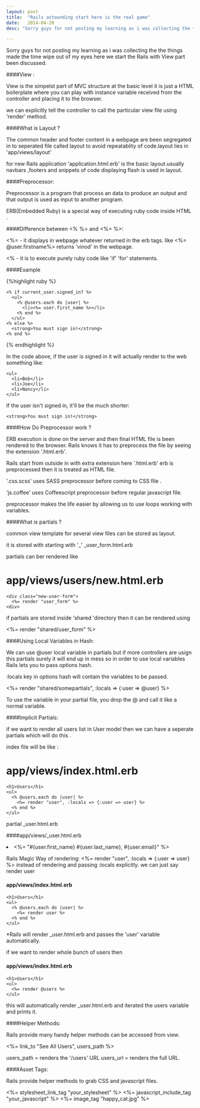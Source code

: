 ```yaml
---
layout: post
title:  "Rails astounding start here is the real game"
date:   2014-04-20 
desc: "Sorry guys for not posting my learning as i was collecting the the things made the time wipe out of my eyes here we start the Rails with View part been discussed."

---
```



Sorry guys for not posting my learning as i was collecting the the things made the time wipe out of my eyes here we start the Rails with View part been discussed.

####View :

View is the simpelst part of MVC structure at the basic level it is just a HTML boilerplate where you can play with instance variable received from the controller and placing it to the browser.

we can explicitly tell the controller to call the particular view file using 'render' method.

####What is Layout ?

The common header and footer content in a webpage are been segregated in to seperated file called layout to avoid repeatablity of code.layout lies in 'app/views/layout'

for new Rails application 'application.html.erb' is the basic layout.usually navbars ,footers and snippets of code displaying flash is used in layout.

####Preprocessor:

Preprocessor is a program that process an data to produce an output and that output is used as input to another program.

ERB(Embedded Ruby) is a special way of executing ruby code inside HTML .

####Difference between <% %> and <%= %>:

<%= - it displays in webpage whatever returned in the erb tags. like <%= @user.firstname%> returns 'vinod' in the webpage.

<% - it is to execute purely ruby code like 'if' 'for' statements.

####Example

{%highlight ruby %}

    <% if current_user.signed_in? %>
      <ul>
        <% @users.each do |user| %>
          <li><%= user.first_name %></li>
        <% end %>
      </ul>
    <% else %>
      <strong>You must sign in!</strong>
    <% end %>
{% endhighlight %}

In the code above, if the user is signed in it will actually render to the web something like:

    <ul>
      <li>Bob</li>
      <li>Joe</li>
      <li>Nancy</li>
    </ul>

If the user isn't signed in, it'll be the much shorter:

    <strong>You must sign in!</strong>

####How Do Preprocessor work ?

ERB execution is done on the server and then final HTML file is been rendered to the browser. Rails knows it has to preprocess the file by seeing the extension '.html.erb'.

Rails start from outside in with extra extension here '.html.erb' erb is preprocessed then it is treated as HTML file.

'.css.scss' uses SASS preprocessor before coming to CSS file .

'js.coffee' uses Coffeescript preprocessor before regular javascript file.

preprocessor makes the life easier by allowing us to use loops working with variables.

####What is partials ?

common view template for several view files can be stored as layout.

it is stored with starting with '_' _user_form.html.erb

partials can ber rendered like
   # app/views/users/new.html.erb
    <div class="new-user-form">
      <%= render "user_form" %>
    <div>

 if partials are stored inside 'shared 'directory then it can be rendered using

 <%= render "shared/user_form" %>

 ####Using Local Variables in Hash:

 We can use @user local variable in partials but if more controllers are usign this partials surely it will end up in mess so in order to use local variables Rails lets you to pass options hash.

 :locals key in options hash will contain the variables to be passed.

 <%= render "shared/somepartials", :locals => {:user => @user} %>

 To use the variable in your partial file, you drop the @ and call it like a normal variable.

####Implicit Partials:

if we want to render all users list in User model then we can have a seperate partials which will do this .

index file will be like :
   # app/views/index.html.erb
    <h1>Users</h1>
    <ul>
      <% @users.each do |user| %>
        <%= render "user", :locals => {:user => user} %>
      <% end %>
    </ul>

partial _user.html.erb

  ####app/views/_user.html.erb
    <li><%= "#{user.first_name} #{user.last_name}, #{user.email}" %></li>


Rails Magic Way of rendering:
    <%= render "user", :locals => {:user => user} %>
instead of rendering and passing :locals explicitly. we can just say render user


   #### app/views/index.html.erb
    <h1>Users</h1>
    <ul>
      <% @users.each do |user| %>
        <%= render user %>     
      <% end %>
    </ul>

*Rails will render _user.html.erb and passes the 'user' variable automatically.

if we want to render whole bunch of users then 

  #### app/views/index.html.erb
    <h1>Users</h1>
    <ul>
      <%= render @users %>
    </ul>

this will automatically render _user.html.erb and iterated the users variable and prints it.

####Helper Methods:

Rails provide many handy helper methods can be accessed from view.

  <%= link_to "See All Users", users_path %>

  users_path = renders the '/users' URL
  users_url = renders the full URL.

####Asset Tags:

Rails provide helper methods to grab CSS and javascript files.

<%= stylesheet_link_tag "your_stylesheet" %>
    <%= javascript_include_tag "your_javascript" %>
    <%= image_tag "happy_cat.jpg" %>

